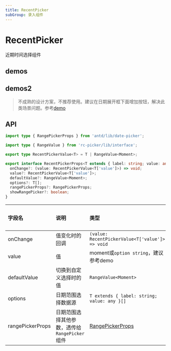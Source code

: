 ```yaml
---
title: RecentPicker
subGroup: 录入组件
---
```


# RecentPicker

近期时间选择组件



## demos

<Demo src="./demos/recentpicker.tsx" />

## demos2

> 不成熟的设计方案，不推荐使用。建议在日期展开框下面增加按钮，解决此类场景问题。参考[demo](https://codesandbox.io/s/ced29l)

<Demo src="./demos/recentpicker2.tsx" />

## API

```ts
import type { RangePickerProps } from 'antd/lib/date-picker';

import type { RangeValue } from 'rc-picker/lib/interface';

export type RecentPickerValue<T> = T | RangeValue<Moment>;

export interface RecentPickerProps<T extends { label: string; value: any }> {
  onChange?: (value: RecentPickerValue<T['value']>) => void;
  value?: RecentPickerValue<T['value']>;
  defaultValue?: RangeValue<Moment>;
  options?: T[];
  rangePickerProps?: RangePickerProps;
  showRangePicker?: boolean;
}
```

| 字段名 |  说明 |类型 | 默认值 |
| :-----| :---- | :---- | :----: |
| onChange | 值变化时的回调 | `(value: RecentPickerValue<T['value']>) => void` | - |
| value | 值 | moment或`option string`，建议参考demo | - |
| defaultValue | 切换到自定义选择时的值 | `RangeValue<Moment>` | - |
| options | 日期范围选择数据源 |  `T extends { label: string; value: any }[]` | - |
| rangePickerProps | 日期范围选择其他参数，透传给`RangePicker`组件 | [RangePickerProps](https://ant.design/components/date-picker-cn/#%E5%85%B1%E5%90%8C%E7%9A%84-API) | - |